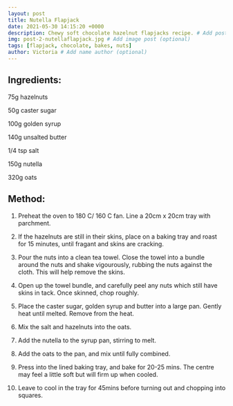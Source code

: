 ```yaml
---
layout: post
title: Nutella Flapjack
date: 2021-05-30 14:15:20 +0000
description: Chewy soft chocolate hazelnut flapjacks recipe. # Add post description (optional)
img: post-2-nutellaflapjack.jpg # Add image post (optional)
tags: [flapjack, chocolate, bakes, nuts]
author: Victoria # Add name author (optional)
---
```


Ingredients:
---
75g hazelnuts

50g caster sugar

100g golden syrup

140g unsalted butter

1/4 tsp salt

150g nutella

320g oats

Method:
---

1. Preheat the oven to 180 C/ 160 C fan. Line a 20cm x 20cm tray with parchment. 

2. If the hazelnuts are still in their skins, place on a baking tray and roast for 15 minutes, until fragant and skins are cracking.

3. Pour the nuts into a clean tea towel. Close the towel into a bundle around the nuts and shake vigourously, rubbing the nuts against the cloth. This will help remove the skins.

4. Open up the towel bundle, and carefully peel any nuts which still have skins in tack. Once skinned, chop roughly.

5. Place the caster sugar, golden syrup and butter into a large pan. Gently heat until melted. Remove from the heat.

6. Mix the salt and hazelnuts into the oats. 

7. Add the nutella to the syrup pan, stirring to melt.

8. Add the oats to the pan, and mix until fully combined.

9. Press into the lined baking tray, and bake for 20-25 mins. The centre may feel a little soft but will firm up when cooled. 

10. Leave to cool in the tray for 45mins before turning out and chopping into squares. 